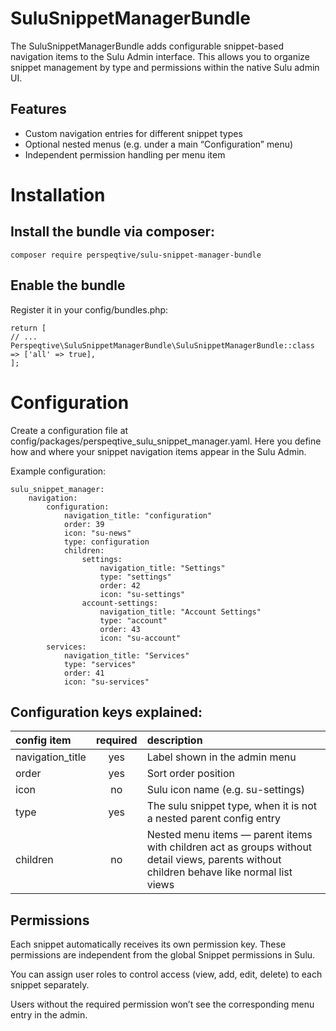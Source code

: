 # SuluSnippetManagerBundle
The SuluSnippetManagerBundle adds configurable snippet-based navigation items to the Sulu Admin interface. This allows you to organize snippet management by type and permissions within the native Sulu admin UI.

## Features
- Custom navigation entries for different snippet types
- Optional nested menus (e.g. under a main “Configuration” menu)
- Independent permission handling per menu item

# Installation
## Install the bundle via composer:

```
composer require perspeqtive/sulu-snippet-manager-bundle
```

## Enable the bundle

Register it in your config/bundles.php:

```
return [
// ...
Perspeqtive\SuluSnippetManagerBundle\SuluSnippetManagerBundle::class => ['all' => true],
];
```

# Configuration
Create a configuration file at config/packages/perspeqtive_sulu_snippet_manager.yaml. Here you define how and where your snippet navigation items appear in the Sulu Admin.

Example configuration:
```
sulu_snippet_manager:
    navigation:
        configuration:
            navigation_title: "configuration" 
            order: 39
            icon: "su-news"
            type: configuration
            children:
                settings:
                    navigation_title: "Settings"
                    type: "settings"
                    order: 42
                    icon: "su-settings"
                account-settings:
                    navigation_title: "Account Settings"
                    type: "account"
                    order: 43
                    icon: "su-account"
        services:
            navigation_title: "Services"
            type: "services"
            order: 41
            icon: "su-services"
```

## Configuration keys explained:

| config item      |         required          | description                                                                                                                               |
|:-----------------|:-------------------------:|:------------------------------------------------------------------------------------------------------------------------------------------|
| navigation_title |            yes            | Label shown in the admin menu                                                                                                             |
| order            |            yes            | Sort order position                                                                                                                       |
| icon             |            no             | Sulu icon name (e.g. su-settings)                                                                                                         |
| type             |            yes            | The sulu snippet type, when it is not a nested parent config entry                                                                        |
| children         |            no             | Nested menu items — parent items with children act as groups without detail views, parents without children behave like normal list views |


## Permissions
Each snippet automatically receives its own permission key. These permissions are independent from the global Snippet permissions in Sulu.

You can assign user roles to control access (view, add, edit, delete) to each snippet separately.

Users without the required permission won’t see the corresponding menu entry in the admin.